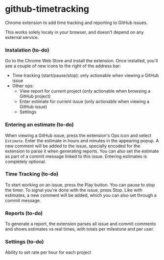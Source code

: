 github-timetracking
===================

Chrome extension to add time tracking and reporting to GitHub issues.

This works solely localy in your browser, and doesn't depend on any external service.

### Instalation (to-do)

Go to the Chrome Web Store and install the extension. Once installed, you'll see a couple of new icons to the right of the address bar:
  - Time tracking (start/pause/stop): only actionable when viewing a GitHub issue
  - Other ops:
    - View report for current project (only actionable when browsing a GitHub project)
    - Enter estimate for current issue (only actionable when viewing a GitHub issue)
    - Settings

### Entering an estimate (to-do)

When viewing a GitHub issue, press the extension's Ops icon and select `Estimate`. Enter the estimate in hours and minutes in the appearing popup. A new comment will be added to the issue, specially encoded for the extension to parse it when generating reports. You can also set the estimate as part of a commit message linked to this issue. Entering estimates is completely optional.

### Time Tracking (to-do)

To start working on an issue, press the Play button. You can pause to stop the timer. To signal you're done with the issue, press Stop. Like with estimates, a new comment will be added, which you can also set through a commit message.

### Reports (to-do)

To generate a report, the extension parses all issue and commit comments and shows estimates vs real times, with totals per milestone and per user.

### Settings (to-do)

Ability to set rate per hour for each project
